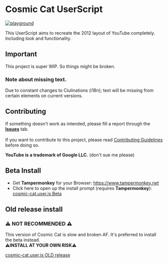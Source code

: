 # Cosmic Cat UserScript
[![playground](https://discordapp.com/api/guilds/996349883663523881/widget.png?style=shield)](https://discord.gg/cs6ccRKmjx)

This UserScript aims to recreate the 2012 layout of YouTube completely. Including look and functionality.

## Important

This project is super WIP. So things might be broken.<br/>

### Note about missing text.
Due to constant changes to Ciulinations (i18n); text will be missing from certain elements on current versions.

## Contributing
If something doesn't work as intended, please fill a report through the  [**Issues**](https://github.com/ciulinuwu/cosmic-cat/issues/new/choose) tab.</br></br>
If you want to contribute to this project, please read [Contributing Guidelines](https://github.com/ciulinuwu/cosmic-cat/blob/master/CONTRIBUTING.md) before doing so.

**YouTube is a trademark of Google LLC.** (don't sue me please)

## Beta Install
- Get **Tampermonkey** for your Browser: https://www.tampermonkey.net<br/>
- Click here to open up the install prompt (requires **Tampermonkey**): [cosmic-cat.user.js Beta](https://github.com/ciulinuwu/cosmic-cat/raw/beta/cosmic-cat.user.js)

## Old release install
### ⚠️ NOT RECOMMENDED ⚠️
This version of Cosmic Cat is slow and broken AF. It's preferred to install the beta instead.<br/>
⚠️**INSTALL AT YOUR OWN RISK**⚠️

[cosmic-cat.user.js OLD release](https://github.com/ciulinuwu/cosmic-cat/raw/main/cosmic-cat.user.js)
